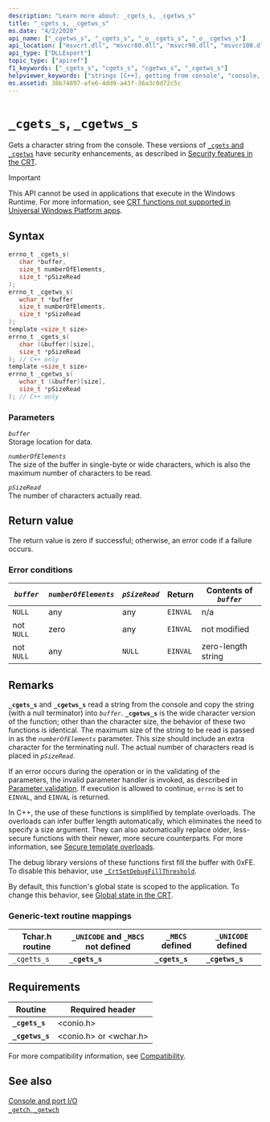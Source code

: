 ```yaml
---
description: "Learn more about: _cgets_s, _cgetws_s"
title: "_cgets_s, _cgetws_s"
ms.date: "4/2/2020"
api_name: ["_cgetws_s", "_cgets_s", "_o__cgets_s", "_o__cgetws_s"]
api_location: ["msvcrt.dll", "msvcr80.dll", "msvcr90.dll", "msvcr100.dll", "msvcr100_clr0400.dll", "msvcr110.dll", "msvcr110_clr0400.dll", "msvcr120.dll", "msvcr120_clr0400.dll", "ucrtbase.dll", "api-ms-win-crt-conio-l1-1-0.dll", "api-ms-win-crt-private-l1-1-0.dll"]
api_type: ["DLLExport"]
topic_type: ["apiref"]
f1_keywords: ["_cgets_s", "cgets_s", "cgetws_s", "_cgetws_s"]
helpviewer_keywords: ["strings [C++], getting from console", "console, getting strings from", "_cgets_s function", "cget_s function", "_cgetws_s function", "cgetws_s function"]
ms.assetid: 38b74897-afe6-4dd9-a43f-36a3c0d72c5c
---
```

# `_cgets_s`, `_cgetws_s`

Gets a character string from the console. These versions of [`_cgets` and `_cgetws`](../cgets-cgetws.md) have security enhancements, as described in [Security features in the CRT](../security-features-in-the-crt.md).

> [!IMPORTANT]
> This API cannot be used in applications that execute in the Windows Runtime. For more information, see [CRT functions not supported in Universal Windows Platform apps](../../cppcx/crt-functions-not-supported-in-universal-windows-platform-apps.md).

## Syntax

```C
errno_t _cgets_s(
   char *buffer,
   size_t numberOfElements,
   size_t *pSizeRead
);
errno_t _cgetws_s(
   wchar_t *buffer
   size_t numberOfElements,
   size_t *pSizeRead
);
template <size_t size>
errno_t _cgets_s(
   char (&buffer)[size],
   size_t *pSizeRead
); // C++ only
template <size_t size>
errno_t _cgetws_s(
   wchar_t (&buffer)[size],
   size_t *pSizeRead
); // C++ only
```

### Parameters

*`buffer`*\
Storage location for data.

*`numberOfElements`*\
The size of the buffer in single-byte or wide characters, which is also the maximum number of characters to be read.

*`pSizeRead`*\
The number of characters actually read.

## Return value

The return value is zero if successful; otherwise, an error code if a failure occurs.

### Error conditions

|*`buffer`*|*`numberOfElements`*|*`pSizeRead`*|Return|Contents of *`buffer`*|
|--------------|------------------------|-----------------|------------|--------------------------|
|`NULL`|any|any|`EINVAL`|n/a|
|not `NULL`|zero|any|`EINVAL`|not modified|
|not `NULL`|any|`NULL`|`EINVAL`|zero-length string|

## Remarks

**`_cgets_s`** and **`_cgetws_s`** read a string from the console and copy the string (with a null terminator) into *`buffer`*. **`_cgetws_s`** is the wide character version of the function; other than the character size, the behavior of these two functions is identical. The maximum size of the string to be read is passed in as the *`numberOfElements`* parameter. This size should include an extra character for the terminating null. The actual number of characters read is placed in *`pSizeRead`*.

If an error occurs during the operation or in the validating of the parameters, the invalid parameter handler is invoked, as described in [Parameter validation](../parameter-validation.md). If execution is allowed to continue, `errno` is set to `EINVAL`, and `EINVAL` is returned.

In C++, the use of these functions is simplified by template overloads. The overloads can infer buffer length automatically, which eliminates the need to specify a size argument. They can also automatically replace older, less-secure functions with their newer, more secure counterparts. For more information, see [Secure template overloads](../secure-template-overloads.md).

The debug library versions of these functions first fill the buffer with 0xFE. To disable this behavior, use [`_CrtSetDebugFillThreshold`](crtsetdebugfillthreshold.md).

By default, this function's global state is scoped to the application. To change this behavior, see [Global state in the CRT](../global-state.md).

### Generic-text routine mappings

|Tchar.h routine|`_UNICODE` and `_MBCS` not defined|`_MBCS` defined|`_UNICODE` defined|
|---------------------|--------------------------------------|--------------------|-----------------------|
|`_cgetts_s`|**`_cgets_s`**|**`_cgets_s`**|**`_cgetws_s`**|

## Requirements

|Routine|Required header|
|-------------|---------------------|
|**`_cgets_s`**|\<conio.h>|
|**`_cgetws_s`**|\<conio.h> or \<wchar.h>|

For more compatibility information, see [Compatibility](../compatibility.md).

## See also

[Console and port I/O](../console-and-port-i-o.md)\
[`_getch`, `_getwch`](getch-getwch.md)
